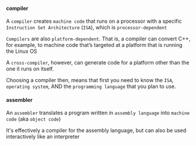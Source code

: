 
#### compiler
A `compiler` creates `machine code` that runs on a processor with a specific `Instruction Set Architecture` (`ISA`), which is `processor-dependent`

`Compilers` are also `platform-dependent`.
That is, a compiler can convert C++, for example, to machine code that’s targeted at a platform that is running the Linux OS

A `cross-compiler`, however, can generate code for a platform other than the one it runs on itself.

Choosing a compiler then, means that first you need to know the `ISA`, `operating system`, AND the `programming language` that you plan to use.


#### assembler
An `assembler` translates a program written in `assembly language` into `machine code` (aka `object code`)

It's effectively a compiler for the assembly language, but can also be used interactively like an interpreter

